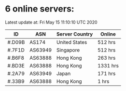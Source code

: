 # 6 online servers:

Latest update at: Fri May 15 11:10:10 UTC 2020

| ID | ASN | Server Country | Online |
| -- | --- | -------------- | ------ |
| #.D09B | AS174 | United States | 512 hrs |
| #.7F1D | AS63949 | Singapore | 512 hrs |
| #.B6F8 | AS63888 | Hong Kong | 263 hrs |
| #.BD3E | AS63888 | Hong Kong | 1331 hrs |
| #.2A79 | AS63949 | Japan | 171 hrs |
| #.33B9 | AS63888 | Hong Kong | 1 hrs |

